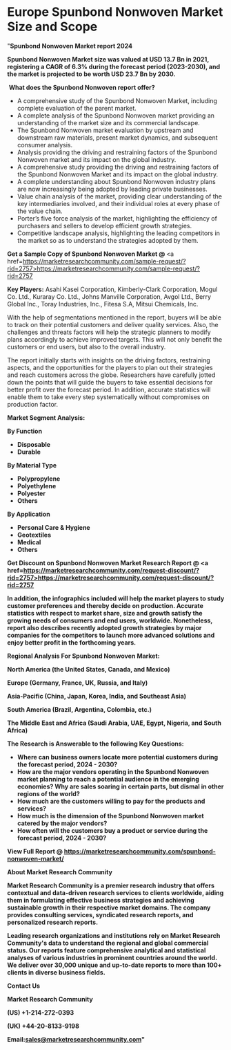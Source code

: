# Europe Spunbond Nonwoven Market Size and Scope 
"<strong>Spunbond Nonwoven Market report 2024</strong>

<strong>Spunbond Nonwoven Market size was valued at USD 13.7 Bn in 2021, registering a CAGR of 6.3% during the forecast period (2023-2030), and the market is projected to be worth USD 23.7 Bn by 2030.</strong>

 <strong><b>What does the Spunbond Nonwoven report offer?</b></strong>
<ul>
  <li>A comprehensive study of the Spunbond Nonwoven Market, including complete evaluation of the parent market.</li>
  <li>A complete analysis of the Spunbond Nonwoven market providing an understanding of the market size and its commercial landscape.</li>
  <li>The Spunbond Nonwoven market evaluation by upstream and downstream raw materials, present market dynamics, and subsequent consumer analysis.</li>
  <li>Analysis providing the driving and restraining factors of the Spunbond Nonwoven market and its impact on the global industry.</li>
  <li>A comprehensive study providing the driving and restraining factors of the Spunbond Nonwoven Market and its impact on the global industry.</li>
  <li>A complete understanding about Spunbond Nonwoven industry plans are now increasingly being adopted by leading private businesses.</li>
  <li>Value chain analysis of the market, providing clear understanding of the key intermediaries involved, and their individual roles at every phase of the value chain.</li>
  <li>Porter’s five force analysis of the market, highlighting the efficiency of purchasers and sellers to develop efficient growth strategies.</li>
  <li>Competitive landscape analysis, highlighting the leading competitors in the market so as to understand the strategies adopted by them.</li>
</ul>

<strong>Get a Sample Copy of Spunbond Nonwoven Market @ </strong><a href=https://marketresearchcommunity.com/sample-request/?rid=2757><u>https://marketresearchcommunity.com/sample-request/?rid=2757</u></a>

<strong>Key Players:</strong> 
Asahi Kasei Corporation, Kimberly-Clark Corporation, Mogul Co. Ltd., Kuraray Co. Ltd., Johns Manville Corporation, Avgol Ltd., Berry Global Inc., Toray Industries, Inc., Fitesa S.A, Mitsui Chemicals, Inc.

With the help of segmentations mentioned in the report, buyers will be able to track on their potential customers and deliver quality services. Also, the challenges and threats factors will help the strategic planners to modify plans accordingly to achieve improved targets. This will not only benefit the customers or end users, but also to the overall industry.

The report initially starts with insights on the driving factors, restraining aspects, and the opportunities for the players to plan out their strategies and reach customers across the globe. Researchers have carefully jotted down the points that will guide the buyers to take essential decisions for better profit over the forecast period. In addition, accurate statistics will enable them to take every step systematically without compromises on production factor.

<strong>Market Segment Analysis:</strong>


<strong><strong>By Function</strong></h4>
<ul>
 	<li>Disposable</li>
 	<li>Durable</li>
</ul>
<strong><strong>By Material Type</strong></h4>
<ul>
 	<li>Polypropylene</li>
 	<li>Polyethylene</li>
 	<li>Polyester</li>
 	<li>Others</li>
</ul>
<strong><strong>By Application</strong></h4>
<ul>
 	<li>Personal Care &amp; Hygiene</li>
 	<li>Geotextiles</li>
 	<li>Medical</li>
 	<li>Others</li>
</ul>

<strong>Get Discount on Spunbond Nonwoven Market Research Report @ </b></strong><a href=https://marketresearchcommunity.com/request-discount/?rid=2757><u>https://marketresearchcommunity.com/request-discount/?rid=2757</u></a>

In addition, the infographics included will help the market players to study customer preferences and thereby decide on production. Accurate statistics with respect to market share, size and growth satisfy the growing needs of consumers and end users, worldwide. Nonetheless, report also describes recently adopted growth strategies by major companies for the competitors to launch more advanced solutions and enjoy better profit in the forthcoming years.

<strong>Regional Analysis For Spunbond Nonwoven Market:</strong>

<strong>North America</strong> (the United States, Canada, and Mexico)

<strong>Europe</strong> (Germany, France, UK, Russia, and Italy)

<strong>Asia-Pacific</strong> (China, Japan, Korea, India, and Southeast Asia)

<strong>South America</strong> (Brazil, Argentina, Colombia, etc.)

<strong>The Middle East and Africa</strong> (Saudi Arabia, UAE, Egypt, Nigeria, and South Africa)

<strong>The Research is Answerable to the following Key Questions:</strong>
<ul>
 	<li>Where can business owners locate more potential customers during the forecast period, 2024 - 2030?</li>
 	<li>How are the major vendors operating in the Spunbond Nonwoven market planning to reach a potential audience in the emerging economies? Why are sales soaring in certain parts, but dismal in other regions of the world?</li>
 	<li>How much are the customers willing to pay for the products and services?</li>
 	<li>How much is the dimension of the Spunbond Nonwoven market catered by the major vendors?</li>
 	<li>How often will the customers buy a product or service during the forecast period, 2024 - 2030?</li>
</ul>

<strong>View Full Report @</strong> <a href=https://marketresearchcommunity.com/spunbond-nonwoven-market/>https://marketresearchcommunity.com/spunbond-nonwoven-market/</a>

<strong>About Market Research Community</strong>

Market Research Community is a premier research industry that offers contextual and data-driven research services to clients worldwide, aiding them in formulating effective business strategies and achieving sustainable growth in their respective market domains. The company provides consulting services, syndicated research reports, and personalized research reports.

Leading research organizations and institutions rely on Market Research Community's data to understand the regional and global commercial status. Our reports feature comprehensive analytical and statistical analyses of various industries in prominent countries around the world. We deliver over 30,000 unique and up-to-date reports to more than 100+ clients in diverse business fields.

<strong>Contact Us</strong>

<strong>Market Research Community</strong>

(US) +1-214-272-0393

(UK) +44-20-8133-9198

<strong>Email:</strong>sales@marketresearchcommunity.com"
